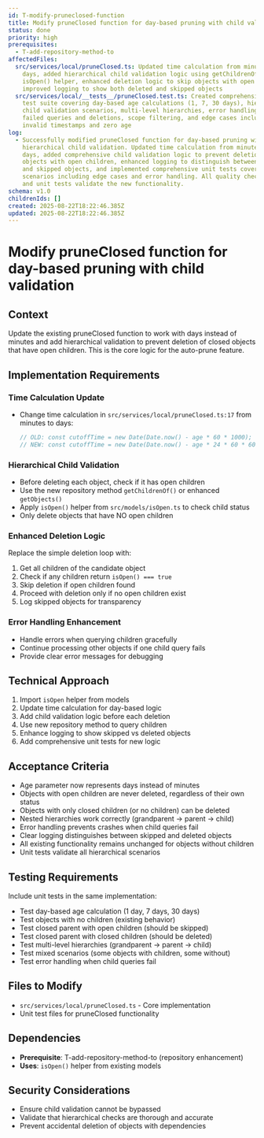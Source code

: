 ```yaml
---
id: T-modify-pruneclosed-function
title: Modify pruneClosed function for day-based pruning with child validation
status: done
priority: high
prerequisites:
  - T-add-repository-method-to
affectedFiles:
  src/services/local/pruneClosed.ts: Updated time calculation from minutes to
    days, added hierarchical child validation logic using getChildrenOf() and
    isOpen() helper, enhanced deletion logic to skip objects with open children,
    improved logging to show both deleted and skipped objects
  src/services/local/__tests__/pruneClosed.test.ts: Created comprehensive unit
    test suite covering day-based age calculations (1, 7, 30 days), hierarchical
    child validation scenarios, multi-level hierarchies, error handling for
    failed queries and deletions, scope filtering, and edge cases including
    invalid timestamps and zero age
log:
  - Successfully modified pruneClosed function for day-based pruning with
    hierarchical child validation. Updated time calculation from minutes to
    days, added comprehensive child validation logic to prevent deletion of
    objects with open children, enhanced logging to distinguish between deleted
    and skipped objects, and implemented comprehensive unit tests covering all
    scenarios including edge cases and error handling. All quality checks pass
    and unit tests validate the new functionality.
schema: v1.0
childrenIds: []
created: 2025-08-22T18:22:46.385Z
updated: 2025-08-22T18:22:46.385Z
---
```


# Modify pruneClosed function for day-based pruning with child validation

## Context

Update the existing pruneClosed function to work with days instead of minutes and add hierarchical validation to prevent deletion of closed objects that have open children. This is the core logic for the auto-prune feature.

## Implementation Requirements

### Time Calculation Update

- Change time calculation in `src/services/local/pruneClosed.ts:17` from minutes to days:
  ```typescript
  // OLD: const cutoffTime = new Date(Date.now() - age * 60 * 1000);
  // NEW: const cutoffTime = new Date(Date.now() - age * 24 * 60 * 60 * 1000);
  ```

### Hierarchical Child Validation

- Before deleting each object, check if it has open children
- Use the new repository method `getChildrenOf()` or enhanced `getObjects()`
- Apply `isOpen()` helper from `src/models/isOpen.ts` to check child status
- Only delete objects that have NO open children

### Enhanced Deletion Logic

Replace the simple deletion loop with:

1. Get all children of the candidate object
2. Check if any children return `isOpen() === true`
3. Skip deletion if open children found
4. Proceed with deletion only if no open children exist
5. Log skipped objects for transparency

### Error Handling Enhancement

- Handle errors when querying children gracefully
- Continue processing other objects if one child query fails
- Provide clear error messages for debugging

## Technical Approach

1. Import `isOpen` helper from models
2. Update time calculation for day-based logic
3. Add child validation logic before each deletion
4. Use new repository method to query children
5. Enhance logging to show skipped vs deleted objects
6. Add comprehensive unit tests for new logic

## Acceptance Criteria

- Age parameter now represents days instead of minutes
- Objects with open children are never deleted, regardless of their own status
- Objects with only closed children (or no children) can be deleted
- Nested hierarchies work correctly (grandparent → parent → child)
- Error handling prevents crashes when child queries fail
- Clear logging distinguishes between skipped and deleted objects
- All existing functionality remains unchanged for objects without children
- Unit tests validate all hierarchical scenarios

## Testing Requirements

Include unit tests in the same implementation:

- Test day-based age calculation (1 day, 7 days, 30 days)
- Test objects with no children (existing behavior)
- Test closed parent with open children (should be skipped)
- Test closed parent with closed children (should be deleted)
- Test multi-level hierarchies (grandparent → parent → child)
- Test mixed scenarios (some objects with children, some without)
- Test error handling when child queries fail

## Files to Modify

- `src/services/local/pruneClosed.ts` - Core implementation
- Unit test files for pruneClosed functionality

## Dependencies

- **Prerequisite**: T-add-repository-method-to (repository enhancement)
- **Uses**: `isOpen()` helper from existing models

## Security Considerations

- Ensure child validation cannot be bypassed
- Validate that hierarchical checks are thorough and accurate
- Prevent accidental deletion of objects with dependencies
